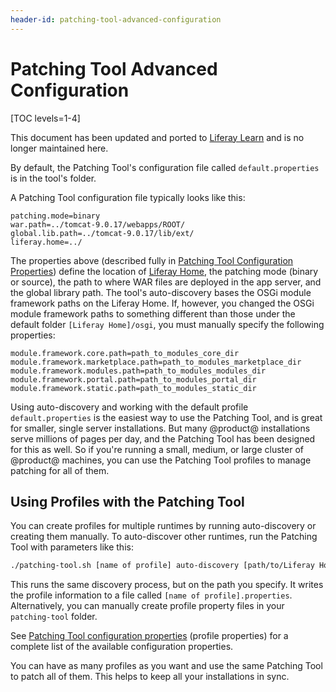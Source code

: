 ```yaml
---
header-id: patching-tool-advanced-configuration
---
```


# Patching Tool Advanced Configuration

[TOC levels=1-4]

<aside class="alert alert-info">
  <span class="wysiwyg-color-blue120">This document has been updated and ported to <a href="https://learn.liferay.com/dxp/latest/en/installation-and-upgrades/maintaining-a-liferay-dxp-installation/patching-liferay/configuring-the-patching-tool.html">Liferay Learn</a> and is no longer maintained here.</span>
</aside>

By default, the Patching Tool's configuration file called `default.properties`
is in the tool's folder.

A Patching Tool configuration file typically looks like this:

```properties
patching.mode=binary
war.path=../tomcat-9.0.17/webapps/ROOT/
global.lib.path=../tomcat-9.0.17/lib/ext/
liferay.home=../
```

The properties above (described fully in [Patching Tool Configuration Properties](/docs/7-2/deploy/-/knowledge_base/d/patching-tool-configuration-properties)) 
define the location of
[Liferay Home](/docs/7-2/deploy/-/knowledge_base/d/liferay-home),
the patching mode (binary or source), the path to where WAR files are deployed
in the app server, and the global library path. The tool's auto-discovery bases
the OSGi module framework paths on the Liferay Home. If, however, you changed
the OSGi module framework paths to something different than those under the
default folder `[Liferay Home]/osgi`, you must manually specify the following
properties: 

```properties
module.framework.core.path=path_to_modules_core_dir
module.framework.marketplace.path=path_to_modules_marketplace_dir
module.framework.modules.path=path_to_modules_modules_dir
module.framework.portal.path=path_to_modules_portal_dir
module.framework.static.path=path_to_modules_static_dir
```

Using auto-discovery and working with the default profile `default.properties`
is the easiest way to use the Patching Tool, and is great for smaller, single
server installations. But many @product@ installations serve millions of pages
per day, and the Patching Tool has been designed for this as well. So if you're
running a small, medium, or large cluster of @product@ machines, you can use the
Patching Tool profiles to manage patching for all of them. 

## Using Profiles with the Patching Tool

You can create profiles for multiple runtimes by running auto-discovery or
creating them manually. To auto-discover other runtimes, run the Patching Tool
with parameters like this: 

```bash
./patching-tool.sh [name of profile] auto-discovery [path/to/Liferay Home]
```

This runs the same discovery process, but on the path you specify. It writes the
profile information to a file called `[name of profile].properties`.
Alternatively, you can manually create profile property files in your
`patching-tool` folder. 

See [Patching Tool configuration properties](/docs/7-2/deploy/-/knowledge_base/d/patching-tool-configuration-properties) 
(profile properties) for a complete list of the available configuration 
properties. 

You can have as many profiles as you want and use the same Patching Tool to
patch all of them. This helps to keep all your installations in sync.
